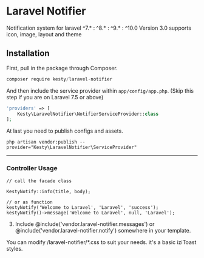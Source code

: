
# Laravel Notifier
Notification system for laravel ^7.* : ^8.* : ^9.* : ^10.0
Version 3.0 supports icon, image, layout and theme
## Installation

First, pull in the package through Composer.

```js
composer require kesty/laravel-notifier
```

And then include the service provider within `app/config/app.php`. (Skip this step if you are on Laravel 7.5 or above)

```php
'providers' => [
    Kesty\LaravelNotifier\NotifierServiceProvider::class
];
```

At last you need to publish configs and assets.
```
php artisan vendor:publish --provider="Kesty\LaravelNotifier\ServiceProvider"
```

-----

### Controller Usage
```
// call the facade class

KestyNotify::info(title, body);

// or as function
kestyNotify('Welcome to Laravel', 'Laravel', 'success');
kestyNotify()->message('Welcome to Laravel', null, 'Laravel');
```

3. Include  @include('vendor.laravel-notifier.messages') or  @include('vendor.laravel-notifier.notify') somewhere in your template.

You can modify /laravel-notifier/*.css to suit your needs. it's a basic iziToast styles.


